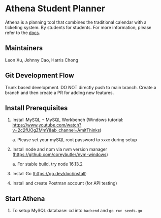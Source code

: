 # Athena Student Planner

Athena is a planning tool that combines the traditional calendar with a ticketing system. By students for students. For more information, please refer to the [docs](https://www.notion.so/Student-Planner-d846991fccc54418981b09f31fbb4fd9).

## Maintainers

Leon Xu, Johnny Cao, Harris Chong

## Git Development Flow

Trunk based development. DO NOT directly push to main branch. Create a branch and then create a PR for adding new features.

## Install Prerequisites

1. Install MySQL + MySQL Workbench (Windows tutorial: https://www.youtube.com/watch?v=2c2fUOgZMmY&ab_channel=AmitThinks)

   a. Please set your mySQL root password to `xxxx` during setup

2. Install node and npm via nvm version manager (https://github.com/coreybutler/nvm-windows)

   a. For stable build, try node 16.13.2

3. Install Go (https://go.dev/doc/install)
4. Install and create Postman account (for API testing)

## Start Athena

1. To setup MySQL database: cd into `backend` and `go run seeds.go`
